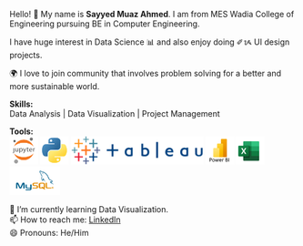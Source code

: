 Hello! 👋 My name is <b>Sayyed Muaz Ahmed</b>. I am from MES Wadia College of Engineering pursuing BE in Computer Engineering. <br>

I have huge interest in Data Science 📊 and also enjoy doing ✐ᝰ UI design projects. <br>

🌍 I love to join community that involves problem solving for a better and more sustainable world.<br>

<b>Skills:</b> <br>
Data Analysis | Data Visualization | Project Management

<b>Tools:</b> <br>
<img src = "https://github.com/mzsprojects/logos/blob/main/Jupyter.png" alt = "Jupyter Notebook" height = 50px> 
<img src = "https://github.com/mzsprojects/logos/blob/main/Python.png" alt = "Python" height = 50px>
<img src = "https://github.com/mzsprojects/logos/blob/main/tableau.png" alt = "Tableau" height = 50px>
<img src = "https://github.com/mzsprojects/logos/blob/main/PowerBi.png" alt = "Power BI" height = 50px>
<img src = "https://github.com/mzsprojects/logos/blob/main/Excel.png" alt = "Microsoft Excel" height = 50px>
<img src = "https://github.com/mzsprojects/logos/blob/main/MySql.png" alt = "My SQL" height = 50px>

🌱 I’m currently learning Data Visualization. <br>
📫 How to reach me: <a href = "https://linkedin.com/in/muaazsayyed/">LinkedIn</a> <br>
😄 Pronouns: He/Him <br>
<!--- 
🤝 I’m looking to collaborate on ... <br>  This is to be placed at second position. 
⚡ Fun fact: ... <br> This is at the last position (here only) 

<h4> Portfolio: <a href="https://www.msprojects.com" target="_blank">www.msprojects.com</a> </h4> --->
<!---
mzsprojects/mzsprojects is a ✨ special ✨ repository because its `README.md` (this file) appears on your GitHub profile.
You can click the Preview link to take a look at your changes.
--->
